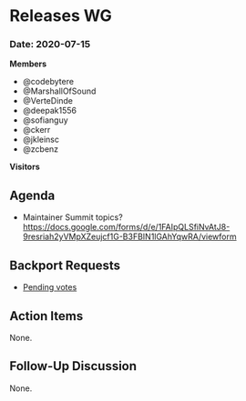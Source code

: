 # Releases WG

### Date: 2020-07-15

**Members**

* @codebytere
* @MarshallOfSound
* @VerteDinde
* @deepak1556
* @sofianguy
* @ckerr 
* @jkleinsc 
* @zcbenz

**Visitors**

## Agenda
* Maintainer Summit topics? https://docs.google.com/forms/d/e/1FAIpQLSfiNvAtJ8-9resriah2yVMpXZeujcf1G-B3FBIN1lGAhYqwRA/viewform

## Backport Requests

* [Pending votes](https://github.com/electron/electron/pulls?q=is%3Apr+is%3Aopen+label%3A%22backport%2Frequested+%F0%9F%97%B3%22+)

## Action Items

None.
 
## Follow-Up Discussion

None.


